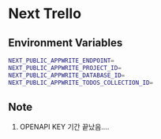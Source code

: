 # Next Trello

## Environment Variables

```bash
NEXT_PUBLIC_APPWRITE_ENDPOINT=
NEXT_PUBLIC_APPWRITE_PROJECT_ID=
NEXT_PUBLIC_APPWRITE_DATABASE_ID=
NEXT_PUBLIC_APPWRITE_TODOS_COLLECTION_ID=
```

## Note

1. OPENAPI KEY 기간 끝났음....
